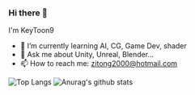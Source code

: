 ### Hi there 👋
I'm KeyToon9

- 🌱 I’m currently learning AI, CG, Game Dev, shader
- 💬 Ask me about Unity, Unreal, Blender...
- 📫 How to reach me: zitong2000@hotmail.com

![Top Langs](https://github-readme-stats.vercel.app/api/top-langs/?username=KeyToon9&layout=compact&hide=html,css)
![Anurag's github stats](https://github-readme-stats.vercel.app/api?username=KeyToon9&count_private=true&show_icons=true)  
